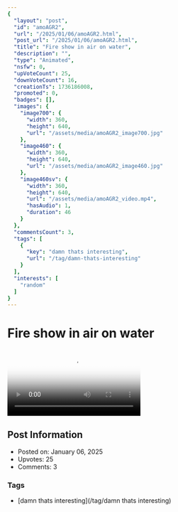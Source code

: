 ```yaml
---
{
  "layout": "post",
  "id": "amoAGR2",
  "url": "/2025/01/06/amoAGR2.html",
  "post_url": "/2025/01/06/amoAGR2.html",
  "title": "Fire show in air on water",
  "description": "",
  "type": "Animated",
  "nsfw": 0,
  "upVoteCount": 25,
  "downVoteCount": 16,
  "creationTs": 1736186008,
  "promoted": 0,
  "badges": [],
  "images": {
    "image700": {
      "width": 360,
      "height": 640,
      "url": "/assets/media/amoAGR2_image700.jpg"
    },
    "image460": {
      "width": 360,
      "height": 640,
      "url": "/assets/media/amoAGR2_image460.jpg"
    },
    "image460sv": {
      "width": 360,
      "height": 640,
      "url": "/assets/media/amoAGR2_video.mp4",
      "hasAudio": 1,
      "duration": 46
    }
  },
  "commentsCount": 3,
  "tags": [
    {
      "key": "damn thats interesting",
      "url": "/tag/damn-thats-interesting"
    }
  ],
  "interests": [
    "random"
  ]
}
---
```


# Fire show in air on water

<video controls playsinline loop poster="/assets/media/amoAGR2_image460.jpg">
  <source src="/assets/media/amoAGR2_video.mp4" type="video/mp4">
  Your browser does not support the video tag.
</video>

## Post Information

- Posted on: January 06, 2025
- Upvotes: 25
- Comments: 3

### Tags

- [damn thats interesting](/tag/damn thats interesting)
